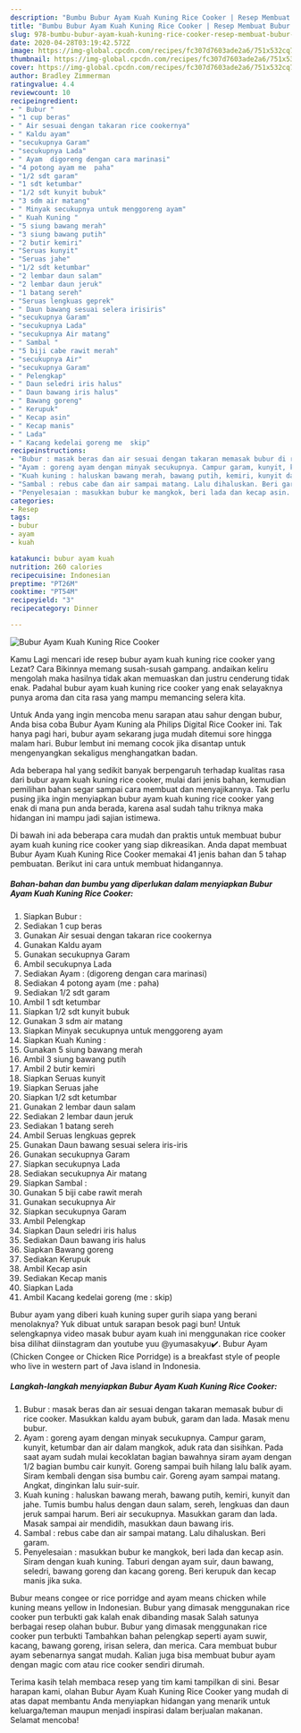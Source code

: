 ```yaml
---
description: "Bumbu Bubur Ayam Kuah Kuning Rice Cooker | Resep Membuat Bubur Ayam Kuah Kuning Rice Cooker Yang Enak Dan Mudah"
title: "Bumbu Bubur Ayam Kuah Kuning Rice Cooker | Resep Membuat Bubur Ayam Kuah Kuning Rice Cooker Yang Enak Dan Mudah"
slug: 978-bumbu-bubur-ayam-kuah-kuning-rice-cooker-resep-membuat-bubur-ayam-kuah-kuning-rice-cooker-yang-enak-dan-mudah
date: 2020-04-28T03:19:42.572Z
image: https://img-global.cpcdn.com/recipes/fc307d7603ade2a6/751x532cq70/bubur-ayam-kuah-kuning-rice-cooker-foto-resep-utama.jpg
thumbnail: https://img-global.cpcdn.com/recipes/fc307d7603ade2a6/751x532cq70/bubur-ayam-kuah-kuning-rice-cooker-foto-resep-utama.jpg
cover: https://img-global.cpcdn.com/recipes/fc307d7603ade2a6/751x532cq70/bubur-ayam-kuah-kuning-rice-cooker-foto-resep-utama.jpg
author: Bradley Zimmerman
ratingvalue: 4.4
reviewcount: 10
recipeingredient:
- " Bubur "
- "1 cup beras"
- " Air sesuai dengan takaran rice cookernya"
- " Kaldu ayam"
- "secukupnya Garam"
- "secukupnya Lada"
- " Ayam  digoreng dengan cara marinasi"
- "4 potong ayam me  paha"
- "1/2 sdt garam"
- "1 sdt ketumbar"
- "1/2 sdt kunyit bubuk"
- "3 sdm air matang"
- " Minyak secukupnya untuk menggoreng ayam"
- " Kuah Kuning "
- "5 siung bawang merah"
- "3 siung bawang putih"
- "2 butir kemiri"
- "Seruas kunyit"
- "Seruas jahe"
- "1/2 sdt ketumbar"
- "2 lembar daun salam"
- "2 lembar daun jeruk"
- "1 batang sereh"
- "Seruas lengkuas geprek"
- " Daun bawang sesuai selera irisiris"
- "secukupnya Garam"
- "secukupnya Lada"
- "secukupnya Air matang"
- " Sambal "
- "5 biji cabe rawit merah"
- "secukupnya Air"
- "secukupnya Garam"
- " Pelengkap"
- " Daun seledri iris halus"
- " Daun bawang iris halus"
- " Bawang goreng"
- " Kerupuk"
- " Kecap asin"
- " Kecap manis"
- " Lada"
- " Kacang kedelai goreng me  skip"
recipeinstructions:
- "Bubur : masak beras dan air sesuai dengan takaran memasak bubur di rice cooker. Masukkan kaldu ayam bubuk, garam dan lada. Masak menu bubur."
- "Ayam : goreng ayam dengan minyak secukupnya. Campur garam, kunyit, ketumbar dan air dalam mangkok, aduk rata dan sisihkan. Pada saat ayam sudah mulai kecoklatan bagian bawahnya siram ayam dengan 1/2 bagian bumbu cair kunyit. Goreng sampai buih hilang lalu balik ayam. Siram kembali dengan sisa bumbu cair. Goreng ayam sampai matang. Angkat, dinginkan lalu suir-suir."
- "Kuah kuning : haluskan bawang merah, bawang putih, kemiri, kunyit dan jahe. Tumis bumbu halus dengan daun salam, sereh, lengkuas dan daun jeruk sampai harum. Beri air secukupnya. Masukkan garam dan lada. Masak sampai air mendidih, masukkan daun bawang iris."
- "Sambal : rebus cabe dan air sampai matang. Lalu dihaluskan. Beri garam."
- "Penyelesaian : masukkan bubur ke mangkok, beri lada dan kecap asin. Siram dengan kuah kuning. Taburi dengan ayam suir, daun bawang, seledri, bawang goreng dan kacang goreng. Beri kerupuk dan kecap manis jika suka."
categories:
- Resep
tags:
- bubur
- ayam
- kuah

katakunci: bubur ayam kuah 
nutrition: 260 calories
recipecuisine: Indonesian
preptime: "PT26M"
cooktime: "PT54M"
recipeyield: "3"
recipecategory: Dinner

---
```



![Bubur Ayam Kuah Kuning Rice Cooker](https://img-global.cpcdn.com/recipes/fc307d7603ade2a6/751x532cq70/bubur-ayam-kuah-kuning-rice-cooker-foto-resep-utama.jpg)

Kamu Lagi mencari ide resep bubur ayam kuah kuning rice cooker yang Lezat? Cara Bikinnya memang susah-susah gampang. andaikan keliru mengolah maka hasilnya tidak akan memuaskan dan justru cenderung tidak enak. Padahal bubur ayam kuah kuning rice cooker yang enak selayaknya punya aroma dan cita rasa yang mampu memancing selera kita.

Untuk Anda yang ingin mencoba menu sarapan atau sahur dengan bubur, Anda bisa coba Bubur Ayam Kuning ala Philips Digital Rice Cooker ini. Tak hanya pagi hari, bubur ayam sekarang juga mudah ditemui sore hingga malam hari. Bubur lembut ini memang cocok jika disantap untuk mengenyangkan sekaligus menghangatkan badan.

Ada beberapa hal yang sedikit banyak berpengaruh terhadap kualitas rasa dari bubur ayam kuah kuning rice cooker, mulai dari jenis bahan, kemudian pemilihan bahan segar sampai cara membuat dan menyajikannya. Tak perlu pusing jika ingin menyiapkan bubur ayam kuah kuning rice cooker yang enak di mana pun anda berada, karena asal sudah tahu triknya maka hidangan ini mampu jadi sajian istimewa.


Di bawah ini ada beberapa cara mudah dan praktis untuk membuat bubur ayam kuah kuning rice cooker yang siap dikreasikan. Anda dapat membuat Bubur Ayam Kuah Kuning Rice Cooker memakai 41 jenis bahan dan 5 tahap pembuatan. Berikut ini cara untuk membuat hidangannya.

<!--inarticleads1-->

##### Bahan-bahan dan bumbu yang diperlukan dalam menyiapkan Bubur Ayam Kuah Kuning Rice Cooker:

1. Siapkan  Bubur :
1. Sediakan 1 cup beras
1. Gunakan  Air sesuai dengan takaran rice cookernya
1. Gunakan  Kaldu ayam
1. Gunakan secukupnya Garam
1. Ambil secukupnya Lada
1. Sediakan  Ayam : (digoreng dengan cara marinasi)
1. Sediakan 4 potong ayam (me : paha)
1. Sediakan 1/2 sdt garam
1. Ambil 1 sdt ketumbar
1. Siapkan 1/2 sdt kunyit bubuk
1. Gunakan 3 sdm air matang
1. Siapkan  Minyak secukupnya untuk menggoreng ayam
1. Siapkan  Kuah Kuning :
1. Gunakan 5 siung bawang merah
1. Ambil 3 siung bawang putih
1. Ambil 2 butir kemiri
1. Siapkan Seruas kunyit
1. Siapkan Seruas jahe
1. Siapkan 1/2 sdt ketumbar
1. Gunakan 2 lembar daun salam
1. Sediakan 2 lembar daun jeruk
1. Sediakan 1 batang sereh
1. Ambil Seruas lengkuas geprek
1. Gunakan  Daun bawang sesuai selera iris-iris
1. Gunakan secukupnya Garam
1. Siapkan secukupnya Lada
1. Sediakan secukupnya Air matang
1. Siapkan  Sambal :
1. Gunakan 5 biji cabe rawit merah
1. Gunakan secukupnya Air
1. Siapkan secukupnya Garam
1. Ambil  Pelengkap
1. Siapkan  Daun seledri iris halus
1. Sediakan  Daun bawang iris halus
1. Siapkan  Bawang goreng
1. Sediakan  Kerupuk
1. Ambil  Kecap asin
1. Sediakan  Kecap manis
1. Siapkan  Lada
1. Ambil  Kacang kedelai goreng (me : skip)


Bubur ayam yang diberi kuah kuning super gurih siapa yang berani menolaknya? Yuk dibuat untuk sarapan besok pagi bun! Untuk selengkapnya video masak bubur ayam kuah ini menggunakan rice cooker bisa dilihat diinstagram dan youtube yuu @yumasakyu✔️. Bubur Ayam (Chicken Congee or Chicken Rice Porridge) is a breakfast style of people who live in western part of Java island in Indonesia. 

<!--inarticleads2-->

##### Langkah-langkah menyiapkan Bubur Ayam Kuah Kuning Rice Cooker:

1. Bubur : masak beras dan air sesuai dengan takaran memasak bubur di rice cooker. Masukkan kaldu ayam bubuk, garam dan lada. Masak menu bubur.
1. Ayam : goreng ayam dengan minyak secukupnya. Campur garam, kunyit, ketumbar dan air dalam mangkok, aduk rata dan sisihkan. Pada saat ayam sudah mulai kecoklatan bagian bawahnya siram ayam dengan 1/2 bagian bumbu cair kunyit. Goreng sampai buih hilang lalu balik ayam. Siram kembali dengan sisa bumbu cair. Goreng ayam sampai matang. Angkat, dinginkan lalu suir-suir.
1. Kuah kuning : haluskan bawang merah, bawang putih, kemiri, kunyit dan jahe. Tumis bumbu halus dengan daun salam, sereh, lengkuas dan daun jeruk sampai harum. Beri air secukupnya. Masukkan garam dan lada. Masak sampai air mendidih, masukkan daun bawang iris.
1. Sambal : rebus cabe dan air sampai matang. Lalu dihaluskan. Beri garam.
1. Penyelesaian : masukkan bubur ke mangkok, beri lada dan kecap asin. Siram dengan kuah kuning. Taburi dengan ayam suir, daun bawang, seledri, bawang goreng dan kacang goreng. Beri kerupuk dan kecap manis jika suka.


Bubur means congee or rice porridge and ayam means chicken while kuning means yellow in Indonesian. Bubur yang dimasak menggunakan rice cooker pun terbukti gak kalah enak dibanding masak Salah satunya berbagai resep olahan bubur. Bubur yang dimasak menggunakan rice cooker pun terbukti Tambahkan bahan pelengkap seperti ayam suwir, kacang, bawang goreng, irisan selera, dan merica. Cara membuat bubur ayam sebenarnya sangat mudah. Kalian juga bisa membuat bubur ayam dengan magic com atau rice cooker sendiri dirumah. 

Terima kasih telah membaca resep yang tim kami tampilkan di sini. Besar harapan kami, olahan Bubur Ayam Kuah Kuning Rice Cooker yang mudah di atas dapat membantu Anda menyiapkan hidangan yang menarik untuk keluarga/teman maupun menjadi inspirasi dalam berjualan makanan. Selamat mencoba!
